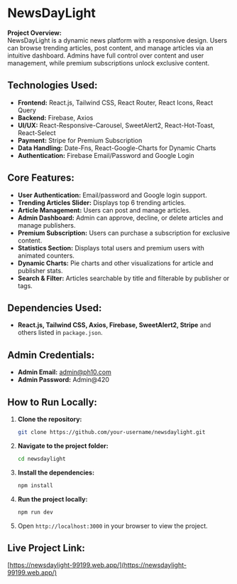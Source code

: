 
# NewsDayLight

**Project Overview:**  
NewsDayLight is a dynamic news platform with a responsive design. Users can browse trending articles, post content, and manage articles via an intuitive dashboard. Admins have full control over content and user management, while premium subscriptions unlock exclusive content.


## Technologies Used:
- **Frontend:** React.js, Tailwind CSS, React Router, React Icons, React Query  
- **Backend:** Firebase, Axios  
- **UI/UX:** React-Responsive-Carousel, SweetAlert2, React-Hot-Toast, React-Select  
- **Payment:** Stripe for Premium Subscription  
- **Data Handling:** Date-Fns, React-Google-Charts for Dynamic Charts  
- **Authentication:** Firebase Email/Password and Google Login  

## Core Features:
- **User Authentication:** Email/password and Google login support.  
- **Trending Articles Slider:** Displays top 6 trending articles.  
- **Article Management:** Users can post and manage articles.  
- **Admin Dashboard:** Admin can approve, decline, or delete articles and manage publishers.  
- **Premium Subscription:** Users can purchase a subscription for exclusive content.  
- **Statistics Section:** Displays total users and premium users with animated counters.  
- **Dynamic Charts:** Pie charts and other visualizations for article and publisher stats.  
- **Search & Filter:** Articles searchable by title and filterable by publisher or tags.  

## Dependencies Used:
- **React.js, Tailwind CSS, Axios, Firebase, SweetAlert2, Stripe** and others listed in `package.json`.

## Admin Credentials:
- **Admin Email:** admin@ph10.com  
- **Admin Password:** Admin@420  

## How to Run Locally:

1. **Clone the repository:**
   ```bash
   git clone https://github.com/your-username/newsdaylight.git
   ```
2. **Navigate to the project folder:**
   ```bash
   cd newsdaylight
   ```
3. **Install the dependencies:**
   ```bash
   npm install
   ```
4. **Run the project locally:**
   ```bash
   npm run dev
   ```
5. Open `http://localhost:3000` in your browser to view the project.

## Live Project Link:
[https://newsdaylight-99199.web.app/](https://newsdaylight-99199.web.app/)
